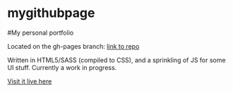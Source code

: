 mygithubpage
============

#My personal portfolio

Located on the gh-pages branch: [link to repo](../../tree/gh-pages)

Written in HTML5/SASS (compiled to CSS), and a sprinkling of JS for some UI stuff.
Currently a work in progress.

[Visit it live here](http://jimmyjia.me)
